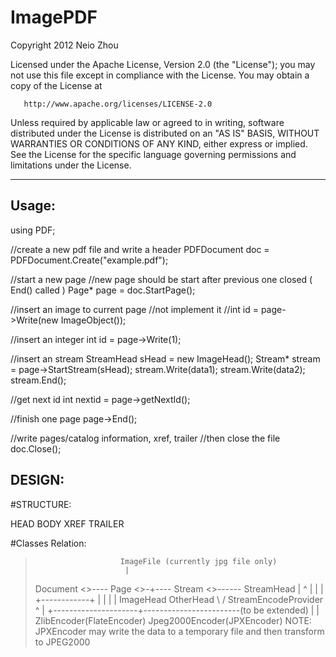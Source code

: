 

ImagePDF
==============================

   Copyright 2012 Neio Zhou

   Licensed under the Apache License, Version 2.0 (the "License");
   you may not use this file except in compliance with the License.
   You may obtain a copy of the License at

       http://www.apache.org/licenses/LICENSE-2.0

   Unless required by applicable law or agreed to in writing, software
   distributed under the License is distributed on an "AS IS" BASIS,
   WITHOUT WARRANTIES OR CONDITIONS OF ANY KIND, either express or implied.
   See the License for the specific language governing permissions and
   limitations under the License.

---------------------------------------

Usage:
---------------


using PDF;


//create a new pdf file and write a header
PDFDocument doc = PDFDocument.Create("example.pdf");


//start a new page
//new page should be start after previous one closed ( End() called )
Page* page = doc.StartPage();


//insert an image to current page
//not implement it
//int id = page->Write(new ImageObject());

//insert an integer
int id = page->Write(1);

//insert an stream
StreamHead sHead = new ImageHead();
Stream* stream = page->StartStream(sHead);
stream.Write(data1);
stream.Write(data2);
stream.End();



//get next id
int nextid = page->getNextId();

//finish one page
page->End();


//write pages/catalog information, xref, trailer
//then close the file
doc.Close();



DESIGN:
----------------


#STRUCTURE:

HEAD
BODY
XREF
TRAILER

#Classes Relation:

>                        ImageFile (currently jpg file only)
>                         |
>Document  <>---- Page <>-+---- Stream  <>------ StreamHead
>                                 |                ^
>                                 |                |
>                                 |           +------------+
>                                 |           |            |
>                                 |       ImageHead     OtherHead
>                                \ /
>                     StreamEncodeProvider
>                         ^
>                         |
>                    +---------------------+------------------------(to be extended)
>                    |                     |
>    ZlibEncoder(FlateEncoder)       Jpeg2000Encoder(JPXEncoder)
>                                        NOTE: JPXEncoder may write the data to a temporary file and then transform to JPEG2000 
                                        




